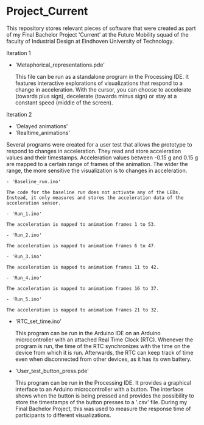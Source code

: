 # Project_Current
This repository stores relevant pieces of software that were created as part of my Final Bachelor Project 'Current' at the Future Mobility squad of the faculty of Industrial Design at Eindhoven University of Technology.

Iteration 1
  - 'Metaphorical_representations.pde'
  
    This file can be run as a standalone program in the Processing IDE. It features interactive explorations of visualizations that respond to a change in acceleration. With the cursor, you can choose to accelerate (towards plus sign), decelerate (towards minus sign) or stay at a constant speed (middle of the screen).
    
Iteration 2
  - 'Delayed animations'
  - 'Realtime_animations'
  
  Several programs were created for a user test that allows the prototype to respond to changes in acceleration. They read and store acceleration values and their timestamps. Acceleration values between -0.15 g and 0.15 g are mapped to a certain range of frames of the animation. The wider the range, the more sensitive the visualization is to changes in acceleration.
  
    - 'Baseline_run.ino'

    The code for the baseline run does not activate any of the LEDs. Instead, it only measures and stores the acceleration data of the acceleration sensor.

    - 'Run_1.ino'
    
    The acceleration is mapped to animation frames 1 to 53.
    
    - 'Run_2.ino'
    
    The acceleration is mapped to animation frames 6 to 47.
    
    - 'Run_3.ino'
    
    The acceleration is mapped to animation frames 11 to 42.
    
    - 'Run_4.ino'
    
    The acceleration is mapped to animation frames 16 to 37.
    
    - 'Run_5.ino'

    The acceleration is mapped to animation frames 21 to 32.

  - 'RTC_set_time.ino'

    This program can be run in the Arduino IDE on an Arduino microcontroller with an attached Real Time Clock (RTC). Whenever the program is run, the time of the RTC synchronizes with the time on the device from which it is run. Afterwards, the RTC can keep track of time even when disconnected from other devices, as it has its own battery.
    
  - 'User_test_button_press.pde'
  
    This program can be run in the Processing IDE. It provides a graphical interface to an Arduino microcontroller with a button. The interface shows when the button is being pressed and provides the possibility to store the timestamps of the button presses to a '.csv' file. During my Final Bachelor Project, this was used to measure the response time of participants to different visualizations. 
